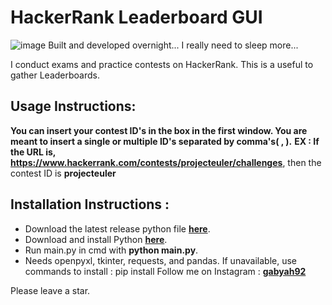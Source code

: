 # HackerRank Leaderboard GUI
![image](https://github.com/gabyah92/HackerRankLeaderboardGUI/assets/22296232/bb9501c1-066f-4d52-b726-b8973179c897)
Built and developed overnight... I really need to sleep more...

I conduct exams and practice contests on HackerRank. This is a useful to gather Leaderboards.  

## Usage Instructions:
**You can insert your contest ID's in the box in the first window. You are meant to insert a single or multiple ID's separated by comma's( , ).**
**EX : If the URL is, https://www.hackerrank.com/contests/projecteuler/challenges**, then the contest ID is **projecteuler**


## Installation Instructions :  
- Download the latest release python file **[here](https://github.com/gabyah92/HackerRankLeaderboardGUI/releases)**. 
- Download and install Python **[here](https://www.python.org/downloads/)**.
- Run main.py in cmd with **python main.py**.
- Needs openpyxl, tkinter, requests, and pandas. If unavailable, use commands to install : pip install <module> 
Follow me on Instagram : **[gabyah92](https://www.instagram.com/gabyah92/)**

Please leave a star.
